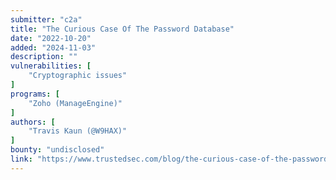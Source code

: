```yaml
---
submitter: "c2a"
title: "The Curious Case Of The Password Database"
date: "2022-10-20"
added: "2024-11-03"
description: ""
vulnerabilities: [
    "Cryptographic issues"
]
programs: [
    "Zoho (ManageEngine)"
]
authors: [
    "Travis Kaun (@W9HAX)"
]
bounty: "undisclosed"
link: "https://www.trustedsec.com/blog/the-curious-case-of-the-password-database/"
---
```




